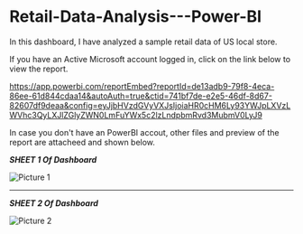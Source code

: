 # Retail-Data-Analysis---Power-BI
In this dashboard, I have analyzed a sample retail data of US local store. 

If you have an Active Microsoft account logged in, click on the link below to view the report.

https://app.powerbi.com/reportEmbed?reportId=de13adb9-79f8-4eca-86ee-61d844cdaa14&autoAuth=true&ctid=741bf7de-e2e5-46df-8d67-82607df9deaa&config=eyJjbHVzdGVyVXJsIjoiaHR0cHM6Ly93YWJpLXVzLWVhc3QyLXJlZGlyZWN0LmFuYWx5c2lzLndpbmRvd3MubmV0LyJ9

In case you don't have an PowerBI accout, other files and preview of the report are attacheed and shown below.


***SHEET 1 Of Dashboard***


![Picture 1](https://user-images.githubusercontent.com/37052030/80739082-e147a680-8ae3-11ea-941a-d182e4a2e1d4.png)

___________________________________________________________________________________________________________________________________________


***SHEET 2 Of Dashboard***


![Picture 2](https://user-images.githubusercontent.com/37052030/80739088-e1e03d00-8ae3-11ea-8aaa-158a9473550b.png)

